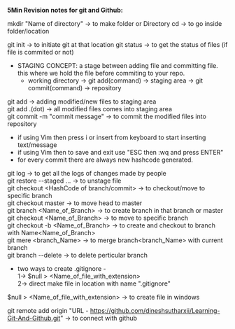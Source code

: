 **5Min Revision notes for git and Github:**

mkdir "Name of directory" -> to make folder or Directory
cd -> to go inside folder/location

git init -> to initiate git at that location
git status -> to get the status of files (if file is commited or not)

- STAGING CONCEPT: a stage between adding file and committing file. this where we hold the file before commiting to your repo.
	- working directory -> git add(command) -> staging area -> git commit(command) -> repository
   
git add <filename> -> adding modified/new files to staging area<br>
git add .(dot) -> all modified files comes into staging area<br>
git commit -m "commit message" -> to commit the modified files into repository<br>

- if using Vim then press i or insert from keyboard to start inserting text/message
- if using Vim then to save and exit use "ESC then :wq and press ENTER"
- for every commit there are always new hashcode generated.
  
git log -> to get all the logs of changes made by people<br>
git restore --staged <file>... -> to unstage file<br>
git checkout <HashCode of branch/commit> -> to checkout/move to specific branch<br>
git checkout master -> to move head to master<br>
git branch <Name_of_Branch> -> to create branch in that branch or master<br>
git checkout <Name_of_Branch> -> to move to specific branch<br>
git checkout -b <Name_of_Branch> -> to create and checkout to branch with Name<Name_of_Branch><br>
git mere <branch_Name> -> to merge branch<branch_Name> with current branch<br>
git branch --delete <branchname> -> to delete perticular branch<br>

- two ways to create .gitignore -<br>
1-> $null > <Name_of_file_with_extension><br>
2-> direct make file in location with name ".gitignore"

$null > <Name_of_file_with_extension> -> to create file in windows<br>

git remote add origin "URL - https://github.com/dineshsutharxii/Learning-Git-And-Github.git" -> to connect with github<br>
